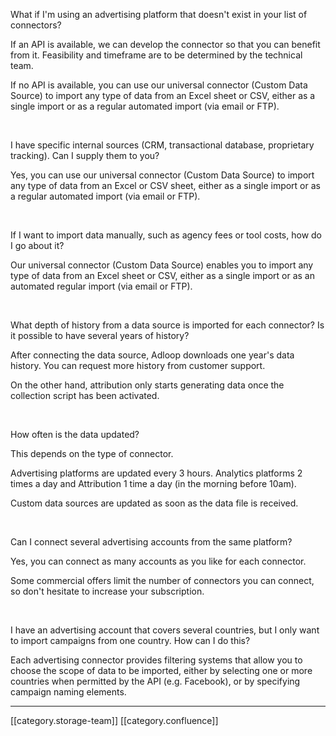 What if I'm using an advertising platform that doesn't exist in your list of connectors?

If an API is available, we can develop the connector so that you can benefit from it. Feasibility and timeframe are to be determined by the technical team.

If no API is available, you can use our universal connector (Custom Data Source) to import any type of data from an Excel sheet or CSV, either as a single import or as a regular automated import (via email or FTP).

 

I have specific internal sources (CRM, transactional database, proprietary tracking). Can I supply them to you?

Yes, you can use our universal connector (Custom Data Source) to import any type of data from an Excel or CSV sheet, either as a single import or as a regular automated import (via email or FTP).

 

If I want to import data manually, such as agency fees or tool costs, how do I go about it?

Our universal connector (Custom Data Source) enables you to import any type of data from an Excel sheet or CSV, either as a single import or as an automated regular import (via email or FTP).

 

What depth of history from a data source is imported for each connector? Is it possible to have several years of history?

After connecting the data source, Adloop downloads one year's data history. You can request more history from customer support.

On the other hand, attribution only starts generating data once the collection script has been activated.

 

How often is the data updated?

This depends on the type of connector.

Advertising platforms are updated every 3 hours. Analytics platforms 2 times a day and Attribution 1 time a day (in the morning before 10am).

Custom data sources are updated as soon as the data file is received.

 

Can I connect several advertising accounts from the same platform?

Yes, you can connect as many accounts as you like for each connector.

Some commercial offers limit the number of connectors you can connect, so don't hesitate to increase your subscription.

 

I have an advertising account that covers several countries, but I only want to import campaigns from one country. How can I do this?

Each advertising connector provides filtering systems that allow you to choose the scope of data to be imported, either by selecting one or more countries when permitted by the API (e.g. Facebook), or by specifying campaign naming elements.



*****

[[category.storage-team]] 
[[category.confluence]] 
